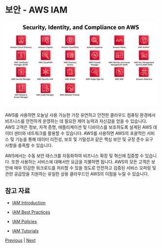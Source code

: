 # 보안 - AWS IAM

![](../1.basic-modules/images/aws-security-service.png)

AWS를 사용하면 오늘날 사용 가능한 가장 유연하고 안전한 클라우드 컴퓨팅 환경에서 비즈니스를 안전하게 운영하는 데 필요한 제어 능력과 자신감을 얻을 수 있습니다. AWS 고객은 정보, 자격 증명, 애플리케이션 및 디바이스를 보호하도록 설계된 AWS 데이터 센터와 네트워크를 활용할 수 있습니다. AWS를 사용하면 AWS의 포괄적인 서비스 및 기능을 통해 데이터 리전성, 보호 및 기밀성과 같은 핵심 보안 및 규정 준수 요구 사항을 충족할 수 있습니다.

AWS에서는 수동 보안 태스크를 자동화하여 비즈니스 확장 및 혁신에 집중할 수 있습니다. 또한 사용하는 서비스에 대해서만 요금을 지불하면 됩니다. AWS의 모든 고객은 보안에 매우 민감한 워크로드를 처리할 수 있을 정도로 안전하고 검증된 서비스 오퍼링 및 관련 공급망을 지원하는 유일한 상용 클라우드인 AWS의 이점을 누릴 수 있습니다.

## 참고 자료

- [IAM Introduction](https://docs.aws.amazon.com/IAM/latest/UserGuide/introduction.html)

- [IAM Best Practices](https://docs.aws.amazon.com/IAM/latest/UserGuide/best-practices.html)

- [IAM Policies](https://docs.aws.amazon.com/IAM/latest/UserGuide/access_policies.html)

- [IAM Tutorials](https://docs.aws.amazon.com/IAM/latest/UserGuide/tutorials.html)

[Previous](./20-vpc/api-gateway/9-apigateway.md) | [Next](./30-iam/iam.md)
